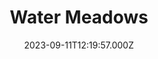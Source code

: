 ---
date: 2023-09-11T12:19:57.000Z
title: Water Meadows
latitude: 52.038561169492404
longitude: 0.7234260806208037
category: checkin
---